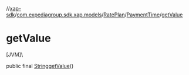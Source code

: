 //[xap-sdk](../../../../index.md)/[com.expediagroup.sdk.xap.models](../../index.md)/[RatePlan](../index.md)/[PaymentTime](index.md)/[getValue](get-value.md)

# getValue

[JVM]\

public final [String](https://docs.oracle.com/javase/8/docs/api/java/lang/String.html)[getValue](get-value.md)()
